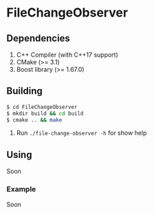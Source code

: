 # FileChangeObserver

## Dependencies
1. C++ Compiler (with C++17 support)
1. CMake (>= 3.1)
1. Boost library (>= 1.67.0)

## Building
```Bash
$ cd FileChangeObserver
$ mkdir build && cd build
$ cmake .. && make
```
1. Run `./file-change-observer -h` for show help

## Using
Soon
### Example
Soon
